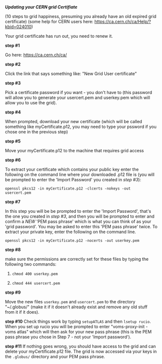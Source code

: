 ***Updating your CERN grid Certifiate***

(10 steps to grid happiness, presuming you already have an old expired grid certificate)
(some help for CERN users here: https://ca.cern.ch/ca/Help/?kbid=024010)



Your grid certificate has run out, you need to renew it.

**step #1**

Go here: https://ca.cern.ch/ca/

**step #2** 

Click the link that says something like: "New Grid User certificate"

**step #3** 

Pick a certificate password if you want - you don't have to (this password will allow you to generate your usercert.pem and userkey.pem which will allow you to use the grid).

**step #4** 

When prompted, download your new certificate (which will be called something like myCertificate.p12, you may need to type your pssword if you chose one in the previous step)

**step #5** 

Move your myCertificate.p12 to the machine that requires grid access

**step #6** 

To extract your certificate which contains your public key enter the following on the command line where your downloaded .p12 file is (you will be prompted to enter the 'Import Password' you created in *step #3*): 

`openssl pkcs12 -in myCertificate.p12 -clcerts -nokeys -out usercert.pem`

**step #7** 

In this step you will be be prompted to enter the 'Import Password', that's the one you created in *step #3*, and then you will be prompted to enter and confirm a *NEW* 'PEM pass phrase' which is what you can think of as your 'grid password'. You may be asked to enter this 'PEM pass phrase' twice. To extract your private key, enter the following on the command line.

`openssl pkcs12 -in myCertificate.p12 -nocerts -out userkey.pem`

**step #8** 

make sure the permissions are correctly set for these files by typing the following two commands:

1) `chmod 400 userkey.pem`

2) `chmod 444 usercert.pem`


**step #9** 

Move the new files `userkey.pem` and `usercert.pem` to the directory "~/.globus/" (make it if it doesn't already exist and remove any old stuff from it if it does). 

**step #10**
Check things work by typing `setupATLAS` and then `lsetup rucio`. When you set up rucio you will be prompted to enter "voms-proxy-init -voms atlas" which will then ask for your new pass phrase (this is the PEM pass phrase you chose in Step 7 - not your 'Import password').

**step #11**
If nothing goes wrong, you should have access to the grid and can delete your myCertificate.p12 file. The grid is now accessed via your keys in the `.globus/` directory and your PEM pass phrase.

